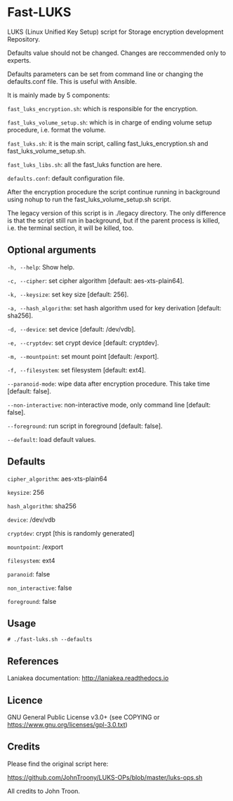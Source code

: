 Fast-LUKS
=========

LUKS (Linux Unified Key Setup) script for Storage encryption development Repository.

Defaults value should not be changed. Changes are reccommended only to experts.

Defaults parameters can be set from command line or changing the defaults.conf file. This is useful with Ansible.

It is mainly made by 5 components:

``fast_luks_encryption.sh``: which is responsible for the encryption.

``fast_luks_volume_setup.sh``: which is in charge of ending volume setup procedure, i.e. format the volume.

``fast_luks.sh``: it is the main script, calling fast_luks_encryption.sh and fast_luks_volume_setup.sh.

``fast_luks_libs.sh``: all the fast_luks function are here.

``defaults.conf``: default configuration file.

After the encryption procedure the script continue running in background using nohup to run the fast_luks_volume_setup.sh script.

The legacy version of this script is in ./legacy directory. The only difference is that the script still run in background, but if the parent process is killed, i.e. the terminal section, it will be killed, too.

Optional arguments
------------------
``-h, --help``: Show help.

``-c, --cipher``: set cipher algorithm [default: aes-xts-plain64].

``-k, --keysize``: set key size [default: 256].

``-a, --hash_algorithm``: set hash algorithm used for key derivation [default: sha256].

``-d, --device``: set device [default: /dev/vdb].

``-e, --cryptdev``: set crypt device [default: cryptdev].

``-m, --mountpoint``: set mount point [default: /export].

``-f, --filesystem``: set filesystem [default: ext4].

``--paranoid-mode``: wipe data after encryption procedure. This take time [default: false].

``--non-interactive``: non-interactive mode, only command line [default: false].

``--foreground``: run script in foreground [default: false].

``--default``: load default values.

Defaults
--------
``cipher_algorithm``: aes-xts-plain64

``keysize``: 256

``hash_algorithm``: sha256

``device``: /dev/vdb

``cryptdev``: crypt [this is randomly generated]

``mountpoint``: /export

``filesystem``: ext4

``paranoid``: false

``non_interactive``: false

``foreground``: false

Usage
-----
```
# ./fast-luks.sh --defaults
```

References
----------
Laniakea documentation: http://laniakea.readthedocs.io

Licence
-------
GNU General Public License v3.0+ (see COPYING or https://www.gnu.org/licenses/gpl-3.0.txt)

Credits
-------
Please find the original script here:

https://github.com/JohnTroony/LUKS-OPs/blob/master/luks-ops.sh

All credits to John Troon.

